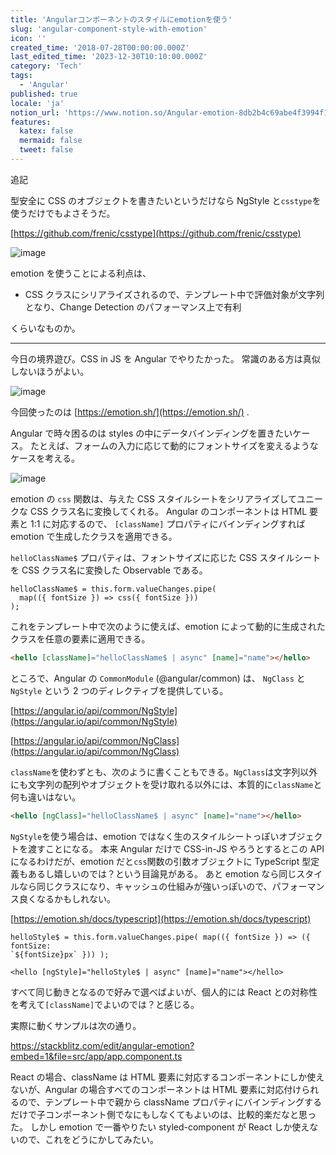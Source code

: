 ```yaml
---
title: 'Angularコンポーネントのスタイルにemotionを使う'
slug: 'angular-component-style-with-emotion'
icon: ''
created_time: '2018-07-28T00:00:00.000Z'
last_edited_time: '2023-12-30T10:10:00.000Z'
category: 'Tech'
tags:
  - 'Angular'
published: true
locale: 'ja'
notion_url: 'https://www.notion.so/Angular-emotion-8db2b4c69abe4f3994f1e1bf70d145ed'
features:
  katex: false
  mermaid: false
  tweet: false
---
```


追記

型安全に CSS のオブジェクトを書きたいというだけなら NgStyle と`csstype`を使うだけでもよさそうだ。

[https://github.com/frenic/csstype](https://github.com/frenic/csstype)

![image](https://cdn-ak.f.st-hatena.com/images/fotolife/l/lacolaco/20180728/20180728090201.png)

emotion を使うことによる利点は、

- CSS クラスにシリアライズされるので、テンプレート中で評価対象が文字列となり、Change Detection のパフォーマンス上で有利

くらいなものか。

---

今日の境界遊び。CSS in JS を Angular でやりたかった。 常識のある方は真似しないほうがよい。

![image](https://cdn-ak.f.st-hatena.com/images/fotolife/l/lacolaco/20180728/20180728002419.png)

今回使ったのは [https://emotion.sh/](https://emotion.sh/) .

Angular で時々困るのは styles の中にデータバインディングを置きたいケース。 たとえば、フォームの入力に応じて動的にフォントサイズを変えるようなケースを考える。

![image](https://media.giphy.com/media/3IFE4ooosgtRPJbih9/giphy.gif)

emotion の `css` 関数は、与えた CSS スタイルシートをシリアライズしてユニークな CSS クラス名に変換してくれる。 Angular のコンポーネントは HTML 要素と 1:1 に対応するので、 `[className]` プロパティにバインディングすれば emotion で生成したクラスを適用できる。

`helloClassName$` プロパティは、フォントサイズに応じた CSS スタイルシートを CSS クラス名に変換した Observable である。

```
helloClassName$ = this.form.valueChanges.pipe(
  map(({ fontSize }) => css({ fontSize }))
);
```

これをテンプレート中で次のように使えば、emotion によって動的に生成されたクラスを任意の要素に適用できる。

```html
<hello [className]="helloClassName$ | async" [name]="name"></hello>
```

ところで、Angular の `CommonModule` (@angular/common) は、 `NgClass` と `NgStyle` という 2 つのディレクティブを提供している。

[https://angular.io/api/common/NgStyle](https://angular.io/api/common/NgStyle)

[https://angular.io/api/common/NgClass](https://angular.io/api/common/NgClass)

`className`を使わずとも、次のように書くこともできる。`NgClass`は文字列以外にも文字列の配列やオブジェクトを受け取れる以外には、本質的に`className`と何も違いはない。

```html
<hello [ngClass]="helloClassName$ | async" [name]="name"></hello>
```

`NgStyle`を使う場合は、emotion ではなく生のスタイルシートっぽいオブジェクトを渡すことになる。 本来 Angular だけで CSS-in-JS やろうとするとこの API になるわけだが、emotion だと`css`関数の引数オブジェクトに TypeScript 型定義もあるし嬉しいのでは？という目論見がある。 あと emotion なら同じスタイルなら同じクラスになり、キャッシュの仕組みが強いっぽいので、パフォーマンス良くなるかもしれない。

[https://emotion.sh/docs/typescript](https://emotion.sh/docs/typescript)

```
helloStyle$ = this.form.valueChanges.pipe( map(({ fontSize }) => ({ fontSize:
`${fontSize}px` })) );

<hello [ngStyle]="helloStyle$ | async" [name]="name"></hello>
```

すべて同じ動きとなるので好みで選べばよいが、個人的には React との対称性を考えて`[className]`でよいのでは？と感じる。

実際に動くサンプルは次の通り。

https://stackblitz.com/edit/angular-emotion?embed=1&file=src/app/app.component.ts

React の場合、className は HTML 要素に対応するコンポーネントにしか使えないが、Angular の場合すべてのコンポーネントは HTML 要素に対応付けられるので、テンプレート中で親から className プロパティにバインディングするだけで子コンポーネント側でなにもしなくてもよいのは、比較的楽だなと思った。 しかし emotion で一番やりたい styled-component が React しか使えないので、これをどうにかしてみたい。
